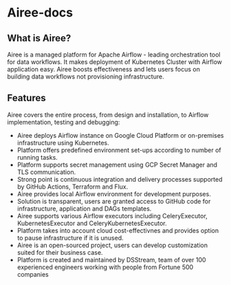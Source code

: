 # Airee-docs
## What is Airee?

Airee is a managed platform for Apache Airflow - leading orchestration tool for data workflows. 
It makes deployment of Kubernetes Cluster with Airflow application easy. 
Airee boosts effectiveness and lets users focus on building data workflows not provisioning infrastructure.

## Features

Airee covers the entire process, from design and installation, to Airflow implementation, testing and debugging:
- Airee deploys Airflow instance on Google Cloud Platform or on-premises infrastructure using Kubernetes.
- Platform offers predefined environment set-ups according to number of running tasks.
- Platform supports secret management using GCP Secret Manager and TLS communication.
- Strong point is continuous integration and delivery processes supported by GitHub Actions, Terraform and Flux.
- Airee provides local Airflow environment for development purposes.
- Solution is transparent, users are granted access to GitHub code for infrastructure, application and DAGs templates.
- Airee supports various Airflow executors including CeleryExecutor, KubernetesExecutor and CeleryKubernetesExecutor.
- Platform takes into account cloud cost-effectivnes and provides option to pause infrastructure if it is unused.
- Airee is an open-sourced project, users can develop customization suited for their business case.
- Platform is created and maintained by DSStream, team of over 100 experienced engineers working with people from Fortune 500 companies
